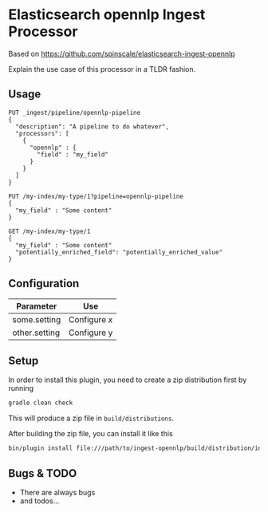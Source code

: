 # Elasticsearch opennlp Ingest Processor

Based on https://github.com/spinscale/elasticsearch-ingest-opennlp

Explain the use case of this processor in a TLDR fashion.

## Usage


```
PUT _ingest/pipeline/opennlp-pipeline
{
  "description": "A pipeline to do whatever",
  "processors": [
    {
      "opennlp" : {
        "field" : "my_field"
      }
    }
  ]
}

PUT /my-index/my-type/1?pipeline=opennlp-pipeline
{
  "my_field" : "Some content"
}

GET /my-index/my-type/1
{
  "my_field" : "Some content"
  "potentially_enriched_field": "potentially_enriched_value"
}
```

## Configuration

| Parameter | Use |
| --- | --- |
| some.setting   | Configure x |
| other.setting  | Configure y |

## Setup

In order to install this plugin, you need to create a zip distribution first by running

```bash
gradle clean check
```

This will produce a zip file in `build/distributions`.

After building the zip file, you can install it like this

```bash
bin/plugin install file:///path/to/ingest-opennlp/build/distribution/ingest-opennlp-0.0.1-SNAPSHOT.zip
```

## Bugs & TODO

* There are always bugs
* and todos...

